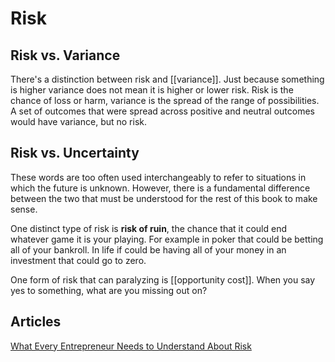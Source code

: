 # Risk 

## Risk vs. Variance

There's a distinction between risk and [[variance]]. Just because something is higher variance does not mean it is higher or lower risk. Risk is the chance of loss or harm, variance is the spread of the range of possibilities. A set of outcomes that were spread across positive and neutral outcomes would have variance, but no risk. 

## Risk vs. Uncertainty

These words are too often used interchangeably to refer to situations in which the future is unknown. However, there is a fundamental difference between the two that must be understood for the rest of this book to make sense.

One distinct type of risk is **risk of ruin**, the chance that it could end whatever game it is your playing. For example in poker that could be betting all of your bankroll. In life if could be having all of your money in an investment that could go to zero. 

One form of risk that can paralyzing is [[opportunity cost]]. When you say yes to something, what are you missing out on? 

## Articles
[What Every Entrepreneur Needs to Understand About Risk](https://www.glennstovall.com/what-every-entrepreneur-needs-to-understand-about-risk/)
